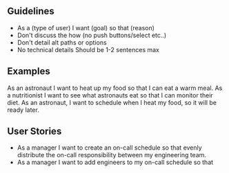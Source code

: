 
## Guidelines

 - As a (type of user) I want (goal) so that (reason)
 - Don't discuss the how (no push buttons/select etc..)
 - Don't detail alt paths or options
 - No technical details Should be 1-2 sentences max

## Examples
As an astronaut I want to heat up my food so that I can eat a warm meal.
As a nutritionist I want to see what astronauts eat so that I can monitor their diet.
As an astronaut, I want to schedule when I heat my food, so it will be ready later.

## User Stories

 - As a manager I want to create an on-call schedule so that evenly distribute the on-call responsibility between my engineering team.
- As a manager I want to add engineers to my on-call schedule so that 




<!--stackedit_data:
eyJoaXN0b3J5IjpbODI5ODA3NTU0XX0=
-->